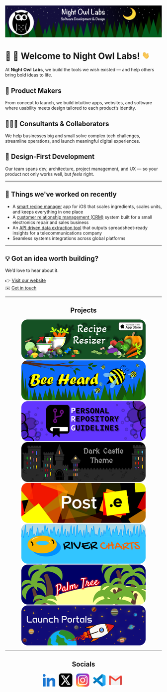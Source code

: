 <!-- Begin README -->

[![Banner Large](https://raw.githubusercontent.com/Night-Owl-Labs/.github/main/docs/images/banner_large.png)](https://nightowllabs.io)

<h1 align="left">🌙 🦉 Welcome to Night Owl Labs! <img src="https://raw.githubusercontent.com/Night-Owl-Labs/.github/main/docs/images/wave.gif" width="25px"></h1>

At **Night Owl Labs**, we build the tools we wish existed — and help others bring bold ideas to life.

## 📱 Product Makers

From concept to launch, we build intuitive apps, websites, and software where usability meets design tailored to each product’s identity.

## 👨🏻‍💻 Consultants & Collaborators  
We help businesses big and small solve complex tech challenges, streamline operations, and launch meaningful digital experiences.

## 🎨 Design-First Development  
Our team spans dev, architecture, project management, and UX — so your product not only works well, but *feels* right.

---

## 🔧 Things we've worked on recently

- A [smart recipe manager](https://reciperesizer.com) app for iOS that scales ingredients, scales units, and keeps everything in one place
- A [customer relationship management (CRM)](https://github.com/scottgriv/Palm-Tree) system built for a small electronics repair and sales business
- An [API driven data extraction tool](https://github.com/Night-Owl-Labs/Data-Fisher) that outputs spreadsheet-ready insights for a telecommunications company
- Seamless systems integrations across global platforms  

---

## 💡 Got an idea worth building?

We’d love to hear about it.

👉 [Visit our website](https://nightowllabs.io)  
✉️ [Get in touch](mailto:info@nightowllabs.io)

<hr>
<h2 align="center"><b>Projects</b></h2>
<div align="center">
    <a href="https://reciperesizer.com" target="_blank"><img src="https://raw.githubusercontent.com/Night-Owl-Labs/.github/main/docs/images/banners/recipe-resizer-banner_small-rounded.png" alt="Recipe Resizer Banner" width="400" height="128"/></a>
    <a href="https://beeheard.com" target="_blank"><img src="https://raw.githubusercontent.com/Night-Owl-Labs/.github/main/docs/images/banners/bee-heard-banner_small-rounded.png" alt="Bee Heard Banner" width="400" height="128"/></a>
    <a href="https://github.com/scottgriv/PRG-Personal-Repository-Guidelines" target="_blank"><img src="https://raw.githubusercontent.com/Night-Owl-Labs/.github/main/docs/images/banners/prg-banner_small-rounded.png" alt="PRG Banner" width="400" height="128"/></a>
    <a href="https://github.com/scottgriv/Dark-Castle-Theme" target="_blank"><img src="https://raw.githubusercontent.com/Night-Owl-Labs/.github/main/docs/images/banners/dark-castle-banner_small-rounded.png"alt="Dark Castle Theme" width="400" height="128"/></a>
    <a href="https://github.com/scottgriv/Post.e" target="_blank"><img src="https://raw.githubusercontent.com/Night-Owl-Labs/.github/main/docs/images/banners/post-e-banner_small-rounded.png" alt="Post.e Banner" width="400" height="128"/></a>
    <a href="https://github.com/scottgriv/River-Charts" target="_blank"><img src="https://raw.githubusercontent.com/Night-Owl-Labs/.github/main/docs/images/banners/river-charts-banner_small-rounded.png" alt="River Charts Banner" width="400" height="128"/></a>
    <a href="https://github.com/scottgriv/Palm-Tree" target="_blank"><img src="https://raw.githubusercontent.com/Night-Owl-Labs/.github/main/docs/images/banners/palm-tree-banner_small-rounded.png"alt="Palm Tree Banner" width="400" height="128"/></a>
    <a href="https://github.com/scottgriv/Launch-Portals" target="_blank"><img src="https://raw.githubusercontent.com/Night-Owl-Labs/.github/main/docs/images/banners/launch-portals-banner_small-rounded.png"alt="Launch Portals Banner" width="400" height="128"/></a>
</div>
<hr>
<h2 align="center"><b>Socials</b></h2>
<p align="center">
    <a href="https://www.linkedin.com/company/nightowllabs/" target="_blank"><img align="center" src="https://raw.githubusercontent.com/Night-Owl-Labs/.github/main/docs/images/socials/linkedin.svg" alt="LinkedIn" height="40" width="40" /></a>&nbsp;&nbsp;
    <a href="https://x.com/night_owl_labs" target="blank"><img align="center" src="https://raw.githubusercontent.com/Night-Owl-Labs/.github/main/docs/images/socials/x.png" alt="X" height="43" width="43" /></a>&nbsp;&nbsp;
    <a href="https://instagram.com/Night.Owl.Labs" target="blank"><img align="center" src="https://raw.githubusercontent.com/Night-Owl-Labs/.github/main/docs/images/socials/instagram.svg" alt="Instagram" height="43" width="43" /></a>&nbsp;&nbsp;
    <a href="https://marketplace.visualstudio.com/publishers/night-owl-labs" target="blank"><img align="center" src="https://raw.githubusercontent.com/Night-Owl-Labs/.github/main/docs/images/socials/vscode.svg" alt="Visual Studio Marketplace" height="40" width="40" /></a>&nbsp;&nbsp;
    <a href="mailto:info@nightowllabs.io" target="_blank"><img align="center" src="https://raw.githubusercontent.com/Night-Owl-Labs/.github/main/docs/images/socials/gmail.png" alt="Gmail" height="40" width="40" /></a>&nbsp;&nbsp;
</p>

<!-- End README -->
